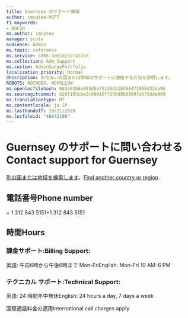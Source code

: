 ```yaml
---
title: Guernsey のサポート情報
author: cmcatee-MSFT
f1.keywords:
- NOCSH
ms.author: cmcatee
manager: scotv
audience: Admin
ms.topic: reference
ms.service: o365-administration
ms.collection: Adm_Support
ms.custom: AdminSurgePortfolio
localization_priority: Normal
description: お住まいの国または地域のサポートに連絡する方法を説明します。
ROBOTS: NOINDEX, NOFOLLOW
ms.openlocfilehash: 8d4e91b6a803d0a75126bb18466471058d22ea9b
ms.sourcegitcommit: 628f195cbe3c00910f7350d8b09997a675dde989
ms.translationtype: MT
ms.contentlocale: ja-JP
ms.lasthandoff: 10/21/2020
ms.locfileid: "48642196"
---
```

# <a name="contact-support-for-guernsey"></a><span data-ttu-id="74cbf-103">Guernsey のサポートに問い合わせる</span><span class="sxs-lookup"><span data-stu-id="74cbf-103">Contact support for Guernsey</span></span>

<span data-ttu-id="74cbf-104">[別の国または地域を検索します](../contact-support-for-business-products.md)。</span><span class="sxs-lookup"><span data-stu-id="74cbf-104">[Find another country or region](../contact-support-for-business-products.md).</span></span>

## <a name="phone-number"></a><span data-ttu-id="74cbf-105">電話番号</span><span class="sxs-lookup"><span data-stu-id="74cbf-105">Phone number</span></span>
<span data-ttu-id="74cbf-106">+ 1 312 843 5151</span><span class="sxs-lookup"><span data-stu-id="74cbf-106">+1 312 843 5151</span></span>

## <a name="hours"></a><span data-ttu-id="74cbf-107">時間</span><span class="sxs-lookup"><span data-stu-id="74cbf-107">Hours</span></span>
### <a name="billing-support"></a><span data-ttu-id="74cbf-108">課金サポート:</span><span class="sxs-lookup"><span data-stu-id="74cbf-108">Billing Support:</span></span>

<span data-ttu-id="74cbf-109">英語: 午前6時から午後6時まで Mon-Fri</span><span class="sxs-lookup"><span data-stu-id="74cbf-109">English: Mon-Fri 10 AM-6 PM</span></span>

### <a name="technical-support"></a><span data-ttu-id="74cbf-110">テクニカル サポート:</span><span class="sxs-lookup"><span data-stu-id="74cbf-110">Technical Support:</span></span>

<span data-ttu-id="74cbf-111">英語: 24 時間年中無休</span><span class="sxs-lookup"><span data-stu-id="74cbf-111">English: 24 hours a day, 7 days a week</span></span>

<span data-ttu-id="74cbf-112">国際通話料金の適用</span><span class="sxs-lookup"><span data-stu-id="74cbf-112">International call charges apply</span></span>
